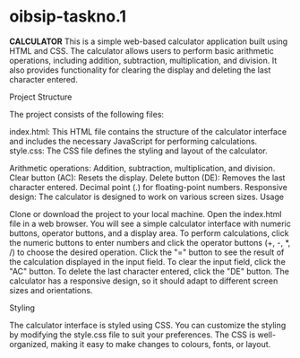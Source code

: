 # oibsip-taskno.1
**CALCULATOR**
This is a simple web-based calculator application built using HTML and CSS. The calculator allows users to perform basic arithmetic operations, including addition, subtraction, multiplication, and division. It also provides functionality for clearing the display and deleting the last character entered.

Project Structure

The project consists of the following files:

index.html: This HTML file contains the structure of the calculator interface and includes the necessary JavaScript for performing calculations.
style.css: The CSS file defines the styling and layout of the calculator.

Arithmetic operations: Addition, subtraction, multiplication, and division.
Clear button (AC): Resets the display.
Delete button (DE): Removes the last character entered.
Decimal point (.) for floating-point numbers.
Responsive design: The calculator is designed to work on various screen sizes.
Usage

Clone or download the project to your local machine.
Open the index.html file in a web browser.
You will see a simple calculator interface with numeric buttons, operator buttons, and a display area.
To perform calculations, click the numeric buttons to enter numbers and click the operator buttons (+, -, *, /) to choose the desired operation.
Click the "=" button to see the result of the calculation displayed in the input field.
To clear the input field, click the "AC" button.
To delete the last character entered, click the "DE" button.
The calculator has a responsive design, so it should adapt to different screen sizes and orientations.

Styling

The calculator interface is styled using CSS. You can customize the styling by modifying the style.css file to suit your preferences. The CSS is well-organized, making it easy to make changes to colours, fonts, or layout.
